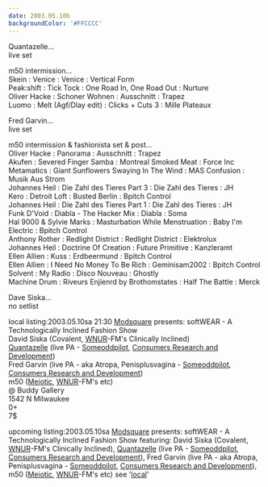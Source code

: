 ```yaml
---
date: 2003.05.10b
backgroundColor: '#FFCCCC'
---
```


Quantazelle...  
live set

m50 intermission...  
Skein : Venice : Venice : Vertical Form  
Peak:shift : Tick Tock : One Road In, One Road Out : Nurture  
Oliver Hacke : Schoner Wohnen : Ausschnitt : Trapez  
Luomo : Melt (Agf/Dlay edit) : Clicks + Cuts 3 : Mille Plateaux  

Fred Garvin...  
live set  

m50 intermission & fashionista set & post...  
Oliver Hacke : Panorama : Ausschnitt : Trapez  
Akufen : Severed Finger Samba : Montreal Smoked Meat : Force Inc  
Metamatics : Giant Sunflowers Swaying In The Wind : MAS Confusion : Musik Aus Strom  
Johannes Heil : Die Zahl des Tieres Part 3 : Die Zahl des Tieres : JH  
Kero : Detroit Loft : Busted Berlin : Bpitch Control  
Johannes Heil : Die Zahl des Tieres Part 1 : Die Zahl des Tieres : JH  
Funk D'Void : Diabla - The Hacker Mix : Diabla : Soma  
Hal 9000 & Sylvie Marks : Masturbation While Menstruation : Baby I'm Electric : Bpitch Control  
Anthony Rother : Redlight District : Redlight District : Elektrolux  
Johannes Heil : Doctrine Of Creation : Future Primitive : Kanzleramt  
Ellen Allien : Kuss : Erdbeermund : Bpitch Control  
Ellen Allien : I Need No Money To Be Rich : Geminisam2002 : Bpitch Control  
Solvent : My Radio : Disco Nouveau : Ghostly  
Machine Drum : Riveurs Enjienrd by Brothomstates : Half The Battle : Merck

Dave Siska...  
no setlist  

local listing:2003.05.10sa 21:30 [Modsquare](http://www.modsquare.com/) presents: softWEAR - A Technologically Inclined Fashion Show  
David Siska (Covalent, [WNUR](http://www.wnur.org/)\-FM's Clinically Inclined)  
[Quantazelle](http://www.quantazelle.com/) (live PA - [Someoddpilot](http://www.someoddpilotrecords.com/), [Consumers Research and Development](http://www.consumerslabel.net/))  
Fred Garvin (live PA - aka Atropa, Penisplusvagina - [Someoddpilot](http://www.someoddpilotrecords.com/), [Consumers Research and Development](http://www.consumerslabel.net/))  
m50 ([Meiotic](http://www.meioticpromotions.com/), [WNUR](http://www.wnur.org/)\-FM's etc)  
@ Buddy Gallery  
1542 N Milwaukee  
0+  
7$  

upcoming listing:2003.05.10sa [Modsquare](http://www.modsquare.com/) presents: softWEAR - A Technologically Inclined Fashion Show featuring: David Siska (Covalent, [WNUR](http://www.wnur.org/)\-FM's Clinically Inclined), [Quantazelle](http://www.quantazelle.com/) (live PA - [Someoddpilot](http://www.someoddpilotrecords.com/), [Consumers Research and Development](http://www.consumerslabel.net/)), Fred Garvin (live PA - aka Atropa, Penisplusvagina - [Someoddpilot](http://www.someoddpilotrecords.com/), [Consumers Research and Development](http://www.consumerslabel.net/)), m50 ([Meiotic](http://www.meioticpromotions.com/), [WNUR](http://www.wnur.org/)\-FM's etc) see '[local](news_local.html#2003.05.10sa)'